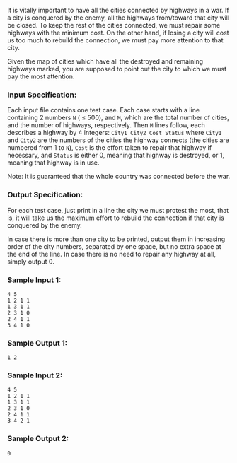 <!-- Title
Battle Over Cities - Hard Version (35)
-->
It is vitally important to have all the cities connected by highways in a war.
If a city is conquered by the enemy, all the highways from/toward that city
will be closed. To keep the rest of the cities connected, we must repair some
highways with the minimum cost. On the other hand, if losing a city will cost
us too much to rebuild the connection, we must pay more attention to that
city.

Given the map of cities which have all the destroyed and remaining highways
marked, you are supposed to point out the city to which we must pay the most
attention.

### Input Specification:

Each input file contains one test case. Each case starts with a line
containing 2 numbers `N` ( $\le$ 500), and `M`, which are the total number of
cities, and the number of highways, respectively. Then `M` lines follow, each
describes a highway by 4 integers: `City1 City2 Cost Status` where `City1` and
`City2` are the numbers of the cities the highway connects (the cities are
numbered from 1 to `N`), `Cost` is the effort taken to repair that highway if
necessary, and `Status` is either 0, meaning that highway is destroyed, or 1,
meaning that highway is in use.

Note: It is guaranteed that the whole country was connected before the war.

### Output Specification:

For each test case, just print in a line the city we must protest the most,
that is, it will take us the maximum effort to rebuild the connection if that
city is conquered by the enemy.

In case there is more than one city to be printed, output them in increasing
order of the city numbers, separated by one space, but no extra space at the
end of the line. In case there is no need to repair any highway at all, simply
output 0.

### Sample Input 1:

```
4 5
1 2 1 1
1 3 1 1
2 3 1 0
2 4 1 1
3 4 1 0
```

### Sample Output 1:

```
1 2
```

### Sample Input 2:

```
4 5
1 2 1 1
1 3 1 1
2 3 1 0
2 4 1 1
3 4 2 1
```

### Sample Output 2:

```
0
```
